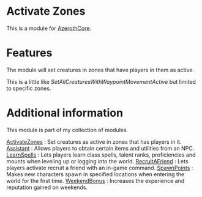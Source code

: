 # Activate Zones
This is a module for [AzerothCore](https://github.com/azerothcore/azerothcore-wotlk).

# Features
The module will set creatures in zones that have players in them as active.

This is a little like _SetAllCreaturesWithWaypointMovementActive_ but limited to specific zones.

# Additional information
This module is part of my collection of modules.

[ActivateZones](https://github.com/tkn963/mod-activatezones) : Set creatures as active in zones that has players in it.
[Assistant](https://github.com/tkn963/mod-assistant) : Allows players to obtain certain items and utilities from an NPC.
[LearnSpells](https://github.com/tkn963/mod-learnspells) : Lets players learn class spells, talent ranks, proficiencies and mounts when leveling up or logging into the world.
[RecruitAFriend](https://github.com/tkn963/mod-recruitafriend) : Lets players activate recruit a friend with an in-game command.
[SpawnPoints](https://github.com/tkn963/mod-spawnpoints) : Makes new characters spawn in specified locations when entering the world for the first time.
[WeekendBonus](https://github.com/tkn963/mod-weekendbonus) : Increases the experience and reputation gained on weekends.
